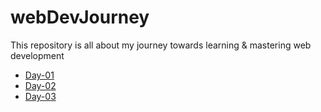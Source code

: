 # webDevJourney

This repository is all about my journey towards learning & mastering web development

* [Day-01](https://github.com/Dileep-royal/webDevJourney/blob/main/markdownfiles/day01.md)
* [Day-02](https://github.com/Dileep-royal/webDevJourney/blob/main/markdownfiles/day02.md)
* [Day-03]()

